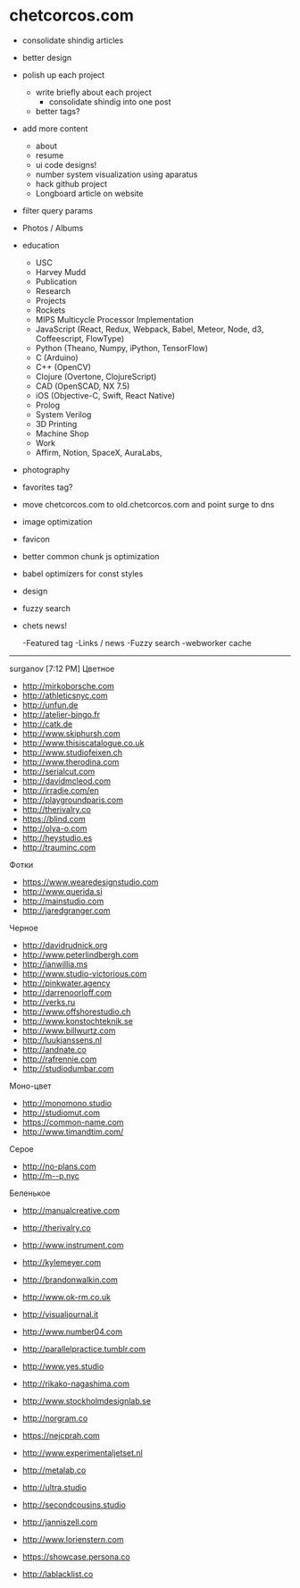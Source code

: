 # chetcorcos.com

- consolidate shindig articles
- better design


- polish up each project
	- write briefly about each project
		- consolidate shindig into one post
	- better tags?

- add more content
	- about
	- resume
	- ui code designs!
	- number system visualization using aparatus
	- hack github project
	- Longboard article on website

- filter query params

- Photos / Albums

- education
	- USC
	- Harvey Mudd
	- Publication
	- Research
	- Projects
	- Rockets
	- MIPS Multicycle Processor Implementation
	- JavaScript (React, Redux, Webpack, Babel, Meteor, Node, d3, Coffeescript, FlowType)
	- Python (Theano, Numpy, iPython, TensorFlow)
	- C (Arduino)
	- C++ (OpenCV)
	- Clojure (Overtone, ClojureScript)
	- CAD (OpenSCAD, NX 7.5)
	- iOS (Objective-C, Swift, React Native)
	- Prolog
	- System Verilog
	- 3D Printing
	- Machine Shop
	- Work
	- Affirm, Notion, SpaceX, AuraLabs,

- photography

- favorites tag?

- move chetcorcos.com to old.chetcorcos.com and point surge to dns

- image optimization
- favicon
- better common chunk js optimization
- babel optimizers for const styles

- design

- fuzzy search
- chets news!


  -Featured tag
  -Links / news
  -Fuzzy search
  -webworker cache


---
surganov [7:12 PM]
Цветное
* http://mirkoborsche.com
* http://athleticsnyc.com
* http://unfun.de
* http://atelier-bingo.fr
* http://catk.de
* http://www.skiphursh.com
* http://www.thisiscatalogue.co.uk
* http://www.studiofeixen.ch
* http://www.therodina.com
* http://serialcut.com
* http://davidmcleod.com
* http://irradie.com/en
* http://playgroundparis.com
* http://therivalry.co
* https://blind.com
* http://olya-o.com
* http://heystudio.es
* http://trauminc.com

Фотки
* https://www.wearedesignstudio.com
* http://www.querida.si
* http://mainstudio.com
* http://jaredgranger.com

Черное
* http://davidrudnick.org
* http://www.peterlindbergh.com
* http://ianwillia.ms
* http://www.studio-victorious.com
* http://pinkwater.agency
* http://darrenoorloff.com
* http://verks.ru
* http://www.offshorestudio.ch
* http://www.konstochteknik.se
* http://www.billwurtz.com
* http://luukjanssens.nl
* http://andnate.co
* http://rafrennie.com
* http://studiodumbar.com

Моно-цвет
* http://monomono.studio
* http://studiomut.com
* https://common-name.com
* http://www.timandtim.com/

Серое
* http://no-plans.com
* http://m--p.nyc

Беленькое
* http://manualcreative.com
* http://therivalry.co
* http://www.instrument.com
* http://kylemeyer.com
* http://brandonwalkin.com
* http://www.ok-rm.co.uk
* http://visualjournal.it
* http://www.number04.com
* http://parallelpractice.tumblr.com
* http://www.yes.studio
* http://rikako-nagashima.com
* http://www.stockholmdesignlab.se
* http://norgram.co
* https://nejcprah.com
* http://www.experimentaljetset.nl
* http://metalab.co
* http://ultra.studio
* http://secondcousins.studio
* http://janniszell.com
* http://www.lorienstern.com




* https://showcase.persona.co
* http://lablacklist.co